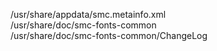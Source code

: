/usr/share/appdata/smc.metainfo.xml  
/usr/share/doc/smc-fonts-common  
/usr/share/doc/smc-fonts-common/ChangeLog  
